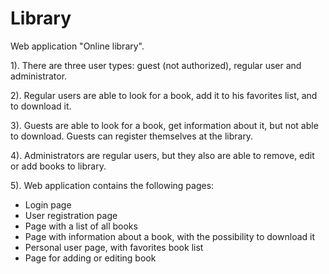 # Library

Web application "Online library".

1). There are three user types: guest (not authorized), regular user and administrator.

2). Regular users are able to look for a book, add it to his favorites list, and to download it.

3). Guests are able to look for a book, get information about it, but not able to download. Guests can register themselves at the library.

4). Administrators are regular users, but they also are able to remove, edit or add books to library.

5). Web application contains the following pages:
- Login page
- User registration page
- Page with a list of all books
- Page with information about a book, with the possibility to download it
- Personal user page, with favorites book list
- Page for adding or editing book
